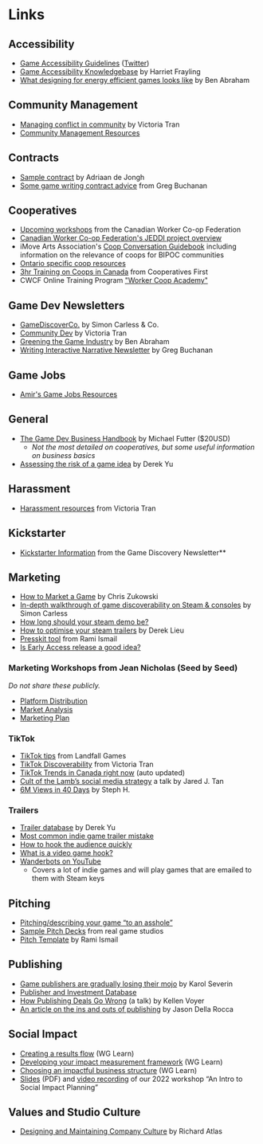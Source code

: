 # Links

## Accessibility
- [Game Accessibility Guidelines](https://gameaccessibilityguidelines.com/) ([Twitter](https://twitter.com/gamea11yguide))
- [Game Accessibility Knowledgebase](https://manycatsuk.notion.site/The-Games-Accessibility-Knowledgebase-5d1354c84b6a47e2a5f4d6f32402c71a) by Harriet Frayling
- [What designing for energy efficient games looks like](https://gtg.benabraham.net/what-does-design-for-energy-efficient-games-look-like/) by Ben Abraham

## Community Management
- [Managing conflict in community](https://www.victoriatran.com/writing/conflict-de-escalation) by Victoria Tran
- [Community Management Resources](https://www.notion.so/Community-Manager-Resources-2c24ed5007f84b58b78e2cc2dd4d321a)

## Contracts
- [Sample contract](https://docontract.com/?utm_source=substack&utm_medium=email) by Adriaan de Jongh
- [Some game writing contract advice](https://open.substack.com/pub/gregbuchanan/p/my-approach-to-freelance-game-writing?r=3yd6i&utm_campaign=post&utm_medium=web) from Greg Buchanan

## Cooperatives
- [Upcoming workshops]([url](https://canadianworker.coop/upcoming-events/)) from the Canadian Worker Co-op Federation
- [Canadian Worker Co-op Federation's JEDDI project overview]([url](https://canadianworker.coop/wp-content/uploads/2024/06/JEDDI-BC-Project-Overview-Summary_fnl.pptx.pdf))
- iMove Arts Association's [Coop Conversation Guidebook]([url](https://www.inmyownvoice.ca/learning-about-co-ops)) including information on the relevance of coops for BIPOC communities
- [Ontario specific coop resources]([url](https://www.ontario.coop/co-operative-education/resources-for-co-operatives))
- [3hr Training on Coops in Canada]([url](https://cooperativesfirst.com/take-an-online-course/co-ops-in-canada/)) from Cooperatives First
- CWCF Online Training Program ["Worker Coop Academy"]([url](https://canadianworker.coop/worker-co-op-academy/))

## Game Dev Newsletters
- [GameDiscoverCo.](https://gamediscover.co) by Simon Carless & Co.
- [Community Dev](https://www.victoriatran.com/newsletter) by Victoria Tran
- [Greening the Game Industry](https://gtg.benabraham.net/what-do-high-fps-high-graphics-settings-do-to-console-energy-consumption/) by Ben Abraham
- [Writing Interactive Narrative Newsletter](https://www.writinginteractive.com/) by Greg Buchanan

## Game Jobs
- [Amir's Game Jobs Resources]([url](https://amirsatvat.com/))

## General
- [The Game Dev Business Handbook](https://www.gamedevbizbook.com/) by Michael Futter ($20USD)
	- _Not the most detailed on cooperatives, but some useful information on business basics_
- [Assessing the risk of a game idea](https://derekyu.com/makegames/risk.html?utm_source=substack&utm_medium=email) by Derek Yu

## Harassment
- [Harassment resources](https://ckarchive.com/b/5quvh7hv6ekw2fp5xxd52a94g7v44tn?utm_source=convertkit&utm_medium=email&utm_campaign=Dealing%20with%20harassment%20%E2%9C%A8%20Community%20Dev%20Newsletter%20#30%20-%2014922400) from Victoria Tran

## Kickstarter
- [Kickstarter Information](https://newsletter.gamediscover.co/p/how-did-this-video-game-kickstarter?utm_source=substack&utm_medium=email) from the Game Discovery Newsletter**

## Marketing
- [How to Market a Game](https://howtomarketagame.com/blog/) by Chris Zukowski
- [In-depth walkthrough of game discoverability on Steam & consoles](https://newsletter.gamediscover.co/p/in-depth-a-discovery-playbook-for?utm_source=substack&publication_id=14089&post_id=135801117&utm_medium=email&utm_content=share&triggerShare=true&isFreemail=true) by Simon Carless
- [How long should your steam demo be?](https://howtomarketagame.com/2022/10/26/what-is-a-good-median-play-time-for-a-demo-benchmark/?utm_source=substack&utm_medium=email)
- [How to optimise your steam trailers](https://www.derek-lieu.com/blog/2023/5/8/how-to-optimize-your-steam-trailers-in-2023?utm_source=substack&utm_medium=email) by Derek Lieu
- [Presskit tool](https://dopresskit.com/#what) from Rami Ismail
- [Is Early Access release a good idea?](https://newsletter.gamediscover.co/p/your-early-access-launch-it-kinda?utm_source=substack&publication_id=14089&post_id=103926643&)

### Marketing Workshops from Jean Nicholas (Seed by Seed)
_Do not share these publicly._
- [Platform Distribution](https://docs.google.com/presentation/d/1zyiaxj9jbtFxeoibQim0PSr7XyrIB9ZstGbIqh8rynU/edit#slide=id.p1)
- [Market Analysis](https://docs.google.com/presentation/d/18AC-yZ-oGyS2XAyFB_zUMS_lZpJwyGa2q2NIOZnqe0Q/edit#slide=id.g14802977023_0_10)
- [Marketing Plan](https://docs.google.com/presentation/d/1tMPK5NFLcyw5NDnvRKh3wzmxVlFAY9JHpWbtJeploro/edit#slide=id.g25734b1dc1e_2_75)

### TikTok
- [TikTok tips](https://twitter.com/thebirdmountain/status/1511350854833647629?utm_source=substack&utm_medium=email) from Landfall Games
- [TikTok Discoverability](https://www.victoriatran.com/writing/discoverability-and-tiktok-seo?utm_source=substack&utm_medium=email) from Victoria Tran
- [TikTok Trends in Canada right now](https://ads.tiktok.com/business/creativecenter/inspiration/popular/hashtag/pc/en) (auto updated)
- [Cult of the Lamb’s social media strategy](https://gdcvault.com/play/1029153/Growing-an-Internet-Cult-Cult?utm_source=substack&utm_medium=email) a talk by Jared J. Tan
- [6M Views in 40 Days](https://maplethistles.medium.com/6m-views-in-40-days-my-tiktok-journey-e7657ab4efcd) by Steph H.

### Trailers
- [Trailer database](https://bronze-night-c34.notion.site/90fb991ec67e4ebaa5c03a69312adfe3?v=7b00d63dc9914acb98c632be7183cb31) by Derek Yu
- [Most common indie game trailer mistake](https://www.tiktok.com/@derek_lieu/video/7159925412242476330?_r=1&_t=8X2Lj5XPZfa&is_from_webapp=v1&item_id=7159925412242476330)
- [How to hook the audience quickly](https://www.derek-lieu.com/blog/2022/10/24/how-to-hook-the-audience-and-how-quickly-to-do-it?utm_source=substack&utm_medium=email)
- [What is a video game hook?](https://www.youtube.com/watch?v=NOb-PdYwkwk&ab_channel=BraceYourselfGames)
- [Wanderbots on YouTube](https://www.youtube.com/@wanderbots/videos)
	- Covers a lot of indie games and will play games that are emailed to them with Steam keys

## Pitching
- [Pitching/describing your game “to an asshole”](http://www.pentadact.com/2012-03-17-gdc-talk-how-to-explain-your-game-to-an-asshole/)
- [Sample Pitch Decks](https://heyglitch.notion.site/Pitch-Decks-f56e38c13fe6417f8379859e74367e1a) from real game studios
- [Pitch Template](https://docs.google.com/presentation/d/1_VIQMvtWgKxhPvWEtP8xV76qGXaU73ocortwSmgpv74/edit?ref=ltpf.ramiismail.com#slide=id.g25ae426f692_2_76) by Rami Ismail

## Publishing
- [Game publishers are gradually losing their mojo](https://midiaresearch.com/blog/games-publishers-are-gradually-losing-their-mojo?utm_source=substack&utm_medium=email) by Karol Severin
- [Publisher and Investment Database](https://docs.google.com/spreadsheets/d/15AN1I1mB67AJkpMuUUfM5ZUALkQmrvrznnPYO5QbqD0/edit#gid=1783327951)
- [How Publishing Deals Go Wrong](https://gdcvault.com/play/1029187/Independent-Games-Summit-How-Publishing?utm_source=substack&utm_medium=email) (a talk) by Kellen Voyer
- [An article on the ins and outs of publishing](https://www.gamesindustry.biz/is-it-a-good-time-to-be-an-indie-dev?utm_source=substack&utm_medium=email) by Jason Della Rocca

## Social Impact
- [Creating a results flow](https://learn.weirdghosts.ca/impact-tools/results-flow) (WG Learn)
- [Developing your impact measurement framework](https://learn.weirdghosts.ca/impact-tools/imf) (WG Learn)
- [Choosing an impactful business structure](https://learn.weirdghosts.ca/studio-development/structure) (WG Learn)
- [Slides](/Social-Impact-For-Game-Studios-Slides.pdf) (PDF) and [video recording](https://drive.google.com/file/d/10QXf3pk88voCXNNar7InjfRnV-X8T_5S/view?usp=share_link) of our 2022 workshop “An Intro to Social Impact Planning”

## Values and Studio Culture
- [Designing and Maintaining Company Culture](https://richardatlas.com/2023/10/31/designing-maintaining-culture/) by Richard Atlas
